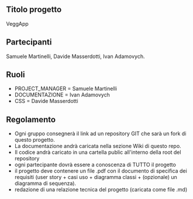 

## Titolo progetto 
VeggApp

## Partecipanti
Samuele Martinelli, Davide Masserdotti, Ivan Adamovych.

## Ruoli
* PROJECT_MANAGER = Samuele Martinelli
* DOCUMENTAZIONE = Ivan Adamovych
* CSS = Davide Masserdotti

## Regolamento
* Ogni gruppo consegnerà il link ad un repository GIT che sarà un fork di questo progetto.
* La documentazione andrà caricata nella sezione Wiki di questo repo.
* Il codice andrà caricato in una cartella public all'interno della root del repository
* ogni partecipante dovrà essere a conoscenza di TUTTO il progetto
* il progetto deve contenere un file .pdf con il documento di specifica dei requisiti (user story + casi uso + diagramma classi + (opzionale) un diagramma di sequenza).
* redazione di una relazione tecnica del progetto (caricata come file .md)
